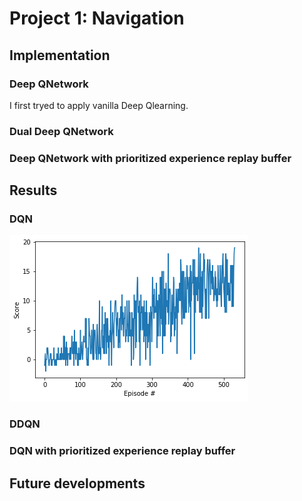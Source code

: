 [//]: # (Image References)

[image1]: DQN.png "DQN training"


# Project 1: Navigation


## Implementation

### Deep QNetwork

I first tryed to apply vanilla Deep Qlearning.

### Dual Deep QNetwork

### Deep QNetwork with prioritized experience replay buffer


## Results

### DQN

![VanillaDQN_trained][image1]

### DDQN

### DQN with prioritized experience replay buffer


## Future developments